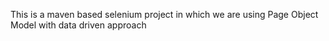 This is a maven based selenium project in which we are using Page Object Model with data driven approach
